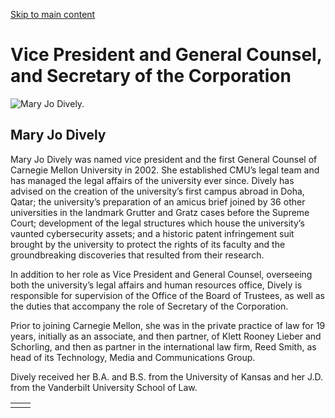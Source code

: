 [Skip to main content](https://www.cmu.edu/leadership/senior-admin/dively-bio#main-content)

# Vice President and General Counsel, and Secretary of the Corporation

![Mary Jo Dively.](https://www.cmu.edu/sites/default/files/styles/cke_media_resize_medium/public/2025-04/dively-600x600-min.jpg?itok=Lr-sloww)

## Mary Jo Dively

Mary Jo Dively was named vice president and the first General Counsel of Carnegie Mellon University in 2002. She established CMU’s legal team and has managed the legal affairs of the university ever since. Dively has advised on the creation of the university’s first campus abroad in Doha, Qatar; the university’s preparation of an amicus brief joined by 36 other universities in the landmark Grutter and Gratz cases before the Supreme Court; development of the legal structures which house the university’s vaunted cybersecurity assets; and a historic patent infringement suit brought by the university to protect the rights of its faculty and the groundbreaking discoveries that resulted from their research.

In addition to her role as Vice President and General Counsel, overseeing both the university’s legal affairs and human resources office, Dively is responsible for supervision of the Office of the Board of Trustees, as well as the duties that accompany the role of Secretary of the Corporation.

Prior to joining Carnegie Mellon, she was in the private practice of law for 19 years, initially as an associate, and then partner, of Klett Rooney Lieber and Schorling, and then as partner in the international law firm, Reed Smith, as head of its Technology, Media and Communications Group.

Dively received her B.A. and B.S. from the University of Kansas and her J.D. from the Vanderbilt University School of Law.

|     |     |
| --- | --- |
|  |  |
